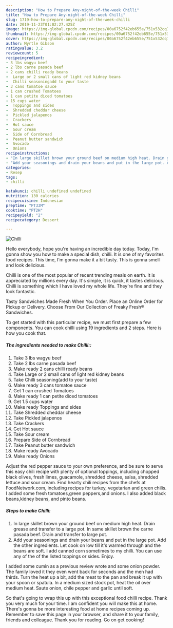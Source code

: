 ```yaml
---
description: "How to Prepare Any-night-of-the-week Chilli"
title: "How to Prepare Any-night-of-the-week Chilli"
slug: 1719-how-to-prepare-any-night-of-the-week-chilli
date: 2019-11-23T01:02:27.425Z
image: https://img-global.cpcdn.com/recipes/00a6752f42eb655e/751x532cq70/chilli-recipe-main-photo.jpg
thumbnail: https://img-global.cpcdn.com/recipes/00a6752f42eb655e/751x532cq70/chilli-recipe-main-photo.jpg
cover: https://img-global.cpcdn.com/recipes/00a6752f42eb655e/751x532cq70/chilli-recipe-main-photo.jpg
author: Myrtle Gibson
ratingvalue: 3.2
reviewcount: 5
recipeingredient:
- 3 lbs wagyu beef
- 2 lbs carne pasada beef
- 2 cans chilli ready beans
-  Large or 2 small cans of light red kidney beans
-  Chilli seasoningadd to your taste
- 3 cans tomatoe sauce
- 1 can crushed Tomatoes
- 1 can petite diced tomatoes
- 15 cups water
-  Toppings and sides
-  Shredded cheddar cheese
-  Pickled jalapenos
-  Crackers
-  Hot sauce
-  Sour cream
-  Side of Cornbread
-  Peanut butter sandwich
-  Avocado
-  Onions
recipeinstructions:
- "In large skillet brown your ground beef on medium high heat. Drain grease and transfer to a large pot. In same skillet brown the carne pasada beef. Drain and transfer to large pot."
- "Add your seasonings and drain your beans and put in the large pot. Add the other ingredients. Let cook on low till it&#39;s warmed through and the beans are soft. I add canned corn sometimes to my chilli. You can use any of the of the listed toppings or sides. Enjoy."
categories:
- Resep
tags:
- chilli

katakunci: chilli undefined undefined
nutrition: 130 calories
recipecuisine: Indonesian
preptime: "PT33M"
cooktime: "PT2H"
recipeyield: "2"
recipecategory: Dessert

---
```



![Chilli](https://img-global.cpcdn.com/recipes/00a6752f42eb655e/751x532cq70/chilli-recipe-main-photo.jpg)

Hello everybody, hope you're having an incredible day today. Today, I'm gonna show you how to make a special dish, chilli. It is one of my favorites food recipes. This time, I'm gonna make it a bit tasty. This is gonna smell and look delicious.

Chilli is one of the most popular of recent trending meals on earth. It is appreciated by millions every day. It's simple, it is quick, it tastes delicious. Chilli is something which I have loved my whole life. They're fine and they look fantastic.

Tasty Sandwiches Made Fresh When You Order. Place an Online Order for Pickup or Delivery. Choose From Our Collection of Freaky Fresh® Sandwiches.


To get started with this particular recipe, we must first prepare a few components. You can cook chilli using 19 ingredients and 2 steps. Here is how you cook that.

##### The ingredients needed to make Chilli::

1. Take 3 lbs wagyu beef
1. Take 2 lbs carne pasada beef
1. Make ready 2 cans chilli ready beans
1. Take  Large or 2 small cans of light red kidney beans
1. Take  Chilli seasoning(add to your taste)
1. Make ready 3 cans tomatoe sauce
1. Get 1 can crushed Tomatoes
1. Make ready 1 can petite diced tomatoes
1. Get 1.5 cups water
1. Make ready  Toppings and sides
1. Take  Shredded cheddar cheese
1. Take  Pickled jalapenos
1. Take  Crackers
1. Get  Hot sauce
1. Take  Sour cream
1. Prepare  Side of Cornbread
1. Take  Peanut butter sandwich
1. Make ready  Avocado
1. Make ready  Onions


Adjust the red pepper sauce to your own preference, and be sure to serve this easy chili recipe with plenty of optional toppings, including chopped black olives, fresh limes, guacamole, shredded cheese, salsa, shredded lettuce and sour cream. Find hearty chili recipes from the chefs at FoodNetwork.com, including recipes for turkey, vegetarian and green chilis. I added some fresh tomatoes,green peppers,and onions. I also added black beans,kidney beans, and pinto beans. 

##### Steps to make Chilli:

1. In large skillet brown your ground beef on medium high heat. Drain grease and transfer to a large pot. In same skillet brown the carne pasada beef. Drain and transfer to large pot.
1. Add your seasonings and drain your beans and put in the large pot. Add the other ingredients. Let cook on low till it&#39;s warmed through and the beans are soft. I add canned corn sometimes to my chilli. You can use any of the of the listed toppings or sides. Enjoy.


I added some cumin as a previous review wrote and some onion powder. The family loved it they even went back for seconds and the men had thirds. Turn the heat up a bit, add the meat to the pan and break it up with your spoon or spatula. In a medium sized stock pot, heat the oil over medium heat. Saute onion, chile pepper and garlic until soft. 

So that's going to wrap this up with this exceptional food chilli recipe. Thank you very much for your time. I am confident you will make this at home. There's gonna be more interesting food at home recipes coming up. Remember to save this page in your browser, and share it to your family, friends and colleague. Thank you for reading. Go on get cooking!
